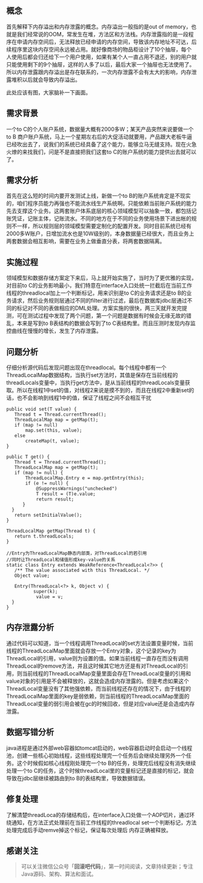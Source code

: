 ﻿## 概念
​首先解释下内存溢出和内存泄露的概念。内存溢出一般指的是out of memory，也就是我们经常说的OOM，常发生在堆，方法区和方法栈。内存泄露指的是一段程序在申请内存空间后，无法释放已经申请的内存空间，导致该内存地址不可达，后续程序里这块内存空间永远被占用。就好像商场的物品柜设计了10个抽屉，每个人使用后都会归还给下一个用户使用，如果有某个人一直占用不退还，别的用户就只能使用剩下的9个抽屉，这样的人多了以后，最后大家一个抽屉也无法使用了。所以内存泄露跟内存溢出是存在联系的，一次内存泄露不会有太大的影响，内存泄露堆积以后就会导致内存溢出。

此处应该有图，大家脑补一下画面。

## 需求背景
一个to C的个人账户系统，数据量大概有2000多W；某天产品突然来说要做一个to B 商户账户系统，马上一个星期左右后的大促活动就要用，产品跟大老板牛逼已经吹出去了，说我们的系统已经具备了这个能力，能够立马无缝支持。现在火急火燎的来找我们，问是不是直接把我们这套to C的账户系统的能力提供出去就可以了。

## 需求分析
首先在这么短的时间内要开发测试上线，新做一个to B的账户系统肯定是不现实的，咱们程序员能力再强也不能流水线生产系统啊。只能依赖当前账户系统的能力先去支撑这个业务。这两套账户体系底层的核心领域模型可以抽象一致，都包括记账凭证，记账主体，记账流水。不同的地方在于不同的业务使用场景下进出帐的规则不一样，所以规则层的领域模型需要定制化的配置开发。同时目前系统已经有2000多W账户，日增加流水也是10W级别的，本身数据量已经很大，而且业务上两套数据会相互影响，需要在业务上做垂直分表，将两套数据隔离。

## 实施过程
领域模型和数据存储方案定下来后，马上就开始实施了，当时为了更优雅的实现，对目前to C的业务影响最小，我们特意在interface入口处统一拦截后在当前工作线程的threadlocal加上一个判断标记，用来识别是to C的业务请求还是to B的业务请求，然后业务规则层通过不同的filter进行过滤，最后在数据库jdbc层通过不同的标记对不同的表做相应的DML处理。方案实施的很快，两三天就开发完提测，可在测试过程中发现了两个问题，第一个问题是数据有时候会无缘无故的错乱，本来是写到to B表结构的数据会写到了to C表结构里。而且压测时发现内存监控曲线在慢慢的增长，发生了内存泄露。

## 问题分析
仔细分析源代码后发现问题出现在threadlocal。每个线程中都有一个ThreadLocalMap数据结构，当执行set方法时，其值是保存在当前线程的threadLocals变量中，当执行get方法中，是从当前线程的threadLocals变量获取。所以在线程1中set的值，对线程2来说是摸不到的，而且在线程2中重新set的话，也不会影响到线程1中的值，保证了线程之间不会相互干扰
```
public void set(T value) {
   Thread t = Thread.currentThread();
   ThreadLocalMap map = getMap(t);
   if (map != null)
       map.set(this, value);
   else
       createMap(t, value);
}

public T get() {
   Thread t = Thread.currentThread();
   ThreadLocalMap map = getMap(t);
   if (map != null) {
       ThreadLocalMap.Entry e = map.getEntry(this);
       if (e != null) {
           @SuppressWarnings("unchecked")
           T result = (T)e.value;
           return result;
      }
  }
   return setInitialValue();
}

ThreadLocalMap getMap(Thread t) {
   return t.threadLocals;
}

//Entry为ThreadLocalMap静态内部类，对ThreadLocal的若引用
//同时让ThreadLocal和储值形成key-value的关系
static class Entry extends WeakReference<ThreadLocal<?>> {
   /** The value associated with this ThreadLocal. */
   Object value;

   Entry(ThreadLocal<?> k, Object v) {
          super(k);
           value = v;
  }
}
```


## 内存泄露分析
通过代码可以知道，当一个线程调用ThreadLocal的set方法设置变量时候，当前线程的ThreadLocalMap里面就会存放一个Entry对象，这个记录的key为ThreadLocal的引用，value则为设置的值。如果当前线程一直存在而没有调用ThreadLocal的remove方法，并且这时候其它地方还是有对ThreadLocal的引用，则当前线程的ThreadLocalMap变量里面会存在ThreadLocal变量的引用和value对象的引用是不会被释放的，这就会造成内存泄露的。但是考虑如果这个ThreadLocal变量没有了其他强依赖，而当前线程还存在的情况下，由于线程的ThreadLocalMap里面的key是弱依赖，则当前线程的ThreadLocalMap里面的ThreadLocal变量的弱引用会被在gc的时候回收，但是对应value还是会造成内存泄露。

## 数据写错分析
java进程是通过外部web容器如tomcat启动的，web容器启动时会启动一个线程池，创建一些核心初始线程，这些线程处理完一个任务后会继续处理另外一个任务。这个时候假如核心线程刚处理完一个to B的任务，处理完后线程没有消失继续处理一个to C的任务，这个时候threadLocal里的变量标记还是直接的标记，就会导致在jdbc层继续被路由到to B的表结构里，导致数据错误。

## 修复处理
了解清楚threadLoca的存储结构后，在interface入口处做一个AOP切片，通过环绕通知，在方法正式处理前在当前工作线程的threadlocal set一个判断标记，方法处理完成后手动remve掉这个标记，保证每次处理后 内存正确被释放。

## 感谢关注
> 可以关注微信公众号「**回滚吧代码**」，第一时间阅读，文章持续更新；专注Java源码、架构、算法和面试。